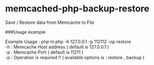 memcached-php-backup-restore
============================

Save / Restore data from Memcache to File

###Usage example

Example Usage : php m.php -h 127.0.0.1 -p 112112 -op restore  
-h : Memcache Host address ( default is 127.0.0.1 )  
-p : Memcache Port ( default is 11211 )  
-p : Operation is required !! ( available options is : restore , backup )  
